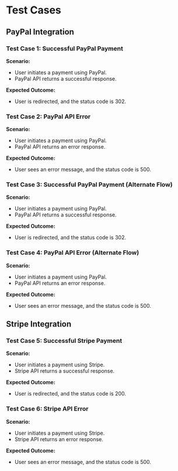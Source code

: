 # Test Cases

## PayPal Integration

### Test Case 1: Successful PayPal Payment

**Scenario:**

- User initiates a payment using PayPal.
- PayPal API returns a successful response.

**Expected Outcome:**

- User is redirected, and the status code is 302.

### Test Case 2: PayPal API Error

**Scenario:**

- User initiates a payment using PayPal.
- PayPal API returns an error response.

**Expected Outcome:**

- User sees an error message, and the status code is 500.

### Test Case 3: Successful PayPal Payment (Alternate Flow)

**Scenario:**

- User initiates a payment using PayPal.
- PayPal API returns a successful response.

**Expected Outcome:**

- User is redirected, and the status code is 302.

### Test Case 4: PayPal API Error (Alternate Flow)

**Scenario:**

- User initiates a payment using PayPal.
- PayPal API returns an error response.

**Expected Outcome:**

- User sees an error message, and the status code is 500.

## Stripe Integration

### Test Case 5: Successful Stripe Payment

**Scenario:**

- User initiates a payment using Stripe.
- Stripe API returns a successful response.

**Expected Outcome:**

- User is redirected, and the status code is 200.

### Test Case 6: Stripe API Error

**Scenario:**

- User initiates a payment using Stripe.
- Stripe API returns an error response.

**Expected Outcome:**

- User sees an error message, and the status code is 500.
